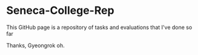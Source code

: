 # Seneca-College-Rep

This GitHub page is a repository of tasks and evaluations that I've done so far

Thanks,
Gyeongrok oh.
